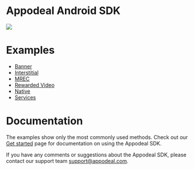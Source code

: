 # Appodeal Android SDK

[![](https://img.shields.io/badge/SDK%20version-Alpha%203.2.0-green)](https://wiki.appodeal.com/en/android/get-started)

# Examples

* [Banner](https://github.com/appodeal/appodeal-android-sdk/tree/master/banner)
* [Interstitial](https://github.com/appodeal/appodeal-android-sdk/tree/master/interstitial)
* [MREC](https://github.com/appodeal/appodeal-android-sdk/tree/master/mrec)
* [Rewarded Video](https://github.com/appodeal/appodeal-android-sdk/tree/master/rewarded)
* [Native](https://github.com/appodeal/appodeal-android-sdk/tree/master/native)
* [Services](https://github.com/appodeal/appodeal-android-sdk/tree/master/analytics)

# Documentation

The examples show only the most commonly used methods.  Check out our [Get started](https://wiki.appodeal.com/en/android/get-started) page for documentation on using the Appodeal SDK.

If you have any comments or suggestions about the Appodeal SDK, please contact our support team support@appodeal.com.